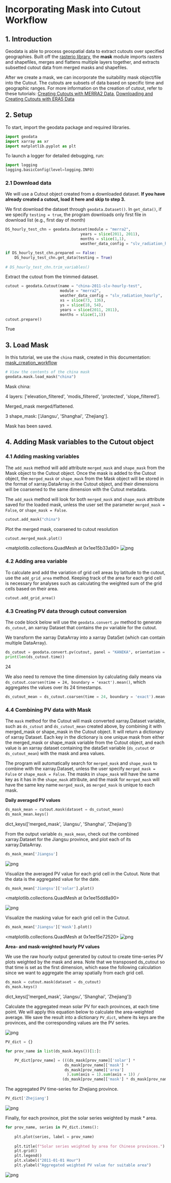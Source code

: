 # Incorporating Mask into Cutout Workflow

## 1. Introduction

Geodata is able to process geospatial data to extract cutouts over specified geographies. Built off the [rasterio library](https://rasterio.readthedocs.io/en/latest/quickstart.html), the **mask** module imports rasters and shapefiles, merges and flattens multiple layers together, and extracts subsetted cutout data from merged masks and shapefiles.

After we create a mask, we can incorporate the suitability mask object/file into the Cutout. The cutouts are subsets of data based on specific time and geographic ranges. For more information on the creation of cutout, refer to these tutorials: [Creating Cutouts with MERRA2 Data](https://github.com/east-winds/geodata/blob/master/doc/merra2/merra2_createcutout.md), [Downloading and Creating Cutouts with ERA5 Data](https://github.com/east-winds/geodata/blob/master/doc/era5/era5_download.md)

## 2. Setup

To start, import the geodata package and required libraries.

```python
import geodata
import xarray as xr
import matplotlib.pyplot as plt
```

To launch a logger for detailed debugging, run:

```python
import logging
logging.basicConfig(level=logging.INFO)
```

### 2.1 Download data

We will use a Cutout object created from a downloaded dataset. **If you have already created a cutout, load it here and skip to step 3.**

We first download the dataset through `geodata.Dataset()`. In `get_data()`, if we specify `testing = true`, the program downloads only first file in download list (e.g., first day of month)

```python
DS_hourly_test_chn = geodata.Dataset(module = "merra2", 
                                 years = slice(2011, 2011),
                                 months = slice(1,1),
                                 weather_data_config = "slv_radiation_hourly")
```

```python
if DS_hourly_test_chn.prepared == False: 
    DS_hourly_test_chn.get_data(testing = True)
  
# DS_hourly_test_chn.trim_variables()
```

Extract the cutout from the trimmed dataset.

```python
cutout = geodata.Cutout(name = "china-2011-slv-hourly-test",
                        module = "merra2",
                        weather_data_config = "slv_radiation_hourly",
                        xs = slice(73, 136), 
                        ys = slice(18, 54), 
                        years = slice(2011, 2011), 
                        months = slice(1,1))
cutout.prepare()
```

True
## 3. Load Mask

In this tutorial, we use the `china` mask, created in this documentation: [mask_creation_workflow](https://github.com/east-winds/geodata/blob/master/doc/mask/mask_creation_workflow.md)

```python
# View the contents of the china mask
geodata.mask.load_mask("china")
```
Mask china: 

4 layers: ['elevation_filtered', 'modis_filtered', 'protected', 'slope_filtered'].

Merged_mask merged/flattened. 

3 shape_mask: ['Jiangsu', 'Shanghai', 'Zhejiang']. 

Mask has been saved. 


## 4. Adding Mask variables to the Cutout object

### 4.1 Adding masking variables

The `add_mask` method will add attribute `merged_mask` and `shape_mask` from the Mask object to the Cutout object. Once the mask is added to the Cutout object, the `merged_mask` or `shape_mask` from the Mask object will be stored in the format of xarray.DataArray in the Cutout object, and their dimensions will be coarsened to the same dimension with the Cutout metadata.

The `add_mask` method will look for both `merged_mask` and `shape_mask` attribute saved for the loaded mask, unless the user set the parameter `merged_mask = False`, or `shape_mask = False`.

```python
cutout.add_mask("china")
```
Plot the merged mask, coarsened to cutout resolution

```python
cutout.merged_mask.plot()
```
<matplotlib.collections.QuadMesh at 0x1ee15b33a90>
![png](https://github.com/east-winds/geodata/blob/master/images/mask_on_cutout_workflow/output_21_1.png)

### 4.2 Adding area variable

To calculate and add the variation of grid cell areas by latitude to the cutout, use the `add_grid_area` method. Keeping track of the area for each grid cell is necessary for analyses such as calculating the weighted sum of the grid cells based on their area.

```python
cutout.add_grid_area()
```
### 4.3 Creating PV data through cutout conversion

The code block below will use the `geodata.convert.pv` method to generate `ds_cutout`, an xarray Dataset that contains the pv variable for the cutout.

We transform the xarray DataArray into a xarray DataSet (which can contain multiple DataArray). 

```python
ds_cutout = geodata.convert.pv(cutout, panel = "KANEKA", orientation = "latitude_optimal").to_dataset(name = 'solar')
print(len(ds_cutout.time))
```
24

We also need to remove the time dimension by calculating daily means via `ds_cutout.coarsen(time = 24, boundary = 'exact').mean()`, which aggregates the values over its 24 timestamps.

```python
ds_cutout_mean = ds_cutout.coarsen(time = 24, boundary = 'exact').mean()
```

### 4.4 Combining PV data with Mask

The `mask` method for the Cutout will mask converted xarray.Dataset variable, such as `ds_cutout` and `ds_cutout_mean` created above, by combining it with merged_mask or shape_mask in the Cutout object. It will return a dictionary of xarray Dataset. Each key in the dictionary is one unique mask from either the merged_mask or shape_mask variable from the Cutout object, and each value is an xarray dataset containing the dataSet variable (`ds_cutout` or `ds_cutout_mean`) with the mask and area values.

The program will automatically search for `merged_mask` and `shape_mask` to combine with the xarray.Dataset, unless the user specify `merged_mask = False` or `shape_mask = False`. The masks in `shape_mask` will have the same key as it has in the `shape_mask` attribute, and the mask for `merged_mask` will have the same key name `merged_mask`, as `merged_mask` is unique to each mask.

**Daily averaged PV values**

```python
ds_mask_mean = cutout.mask(dataset = ds_cutout_mean)
ds_mask_mean.keys()
```
dict_keys(['merged_mask', 'Jiangsu', 'Shanghai', 'Zhejiang'])


From the output variable `ds_mask_mean`, check out the combined xarray.Dataset for the Jiangsu province, and plot each of its xarray.DataArray.

```python
ds_mask_mean['Jiangsu']
```
![png](https://github.com/east-winds/geodata/blob/master/images/mask_on_cutout_workflow/output_37_1.png)

Visualize the averaged PV value for each grid cell in the Cutout. Note that the data is the aggregated value for the date.

```python
ds_mask_mean['Jiangsu']['solar'].plot()
```
<matplotlib.collections.QuadMesh at 0x1ee15dd8a90>

![png](https://github.com/east-winds/geodata/blob/master/images/mask_on_cutout_workflow/xarray_output1.png)

Visualize the masking value for each grid cell in the Cutout.

```python
ds_mask_mean['Jiangsu']['mask'].plot()
```
<matplotlib.collections.QuadMesh at 0x1ee15e72520>
![png](https://github.com/east-winds/geodata/blob/master/images/mask_on_cutout_workflow/output_39_1.png)

**Area- and mask-weighted hourly PV values**

We use the raw hourly output generated by cutout to create time-series PV plots weighted by the mask and area. Note that we transposed ds_cutout so that time is set as the first dimension, which ease the following calculation since we want to aggregate the array spatially from each grid cell.

```python
ds_mask = cutout.mask(dataset = ds_cutout)
ds_mask.keys()
```
dict_keys(['merged_mask', 'Jiangsu', 'Shanghai', 'Zhejiang'])


Calculate the aggregated mean solar PV for each provinces, at each time point. We will apply this equation below to calculate the area-weighted average. We save the result into a dictionary `PV_dict`, where its keys are the provinces, and the corresponding values are the PV series.

![png](https://github.com/east-winds/geodata/blob/master/images/mask_on_cutout_workflow/equation.png)

```python
PV_dict = {}

for prov_name in list(ds_mask.keys())[1:]:

    PV_dict[prov_name] = (((ds_mask[prov_name]['solar'] * 
                          ds_mask[prov_name]['mask'] * 
                          ds_mask[prov_name]['area']
                           ).sum(axis = 1).sum(axis = 1)) / 
                         (ds_mask[prov_name]['mask'] * ds_mask[prov_name]['area']).sum())
```
The aggregated PV time-series for Zhejiang province.

```python
PV_dict['Zhejiang']
```
![png](https://github.com/east-winds/geodata/blob/master/images/mask_on_cutout_workflow/xarray_output2.png)

Finally, for each province, plot the solar series weighted by mask * area.

```python
for prov_name, series in PV_dict.items():
  
    plt.plot(series, label = prov_name)
  
    plt.title(f"Solar series weighted by area for Chinese provinces.")
    plt.grid()
    plt.legend()
    plt.xlabel("2011-01-01 Hour")
    plt.ylabel("Aggregated weighted PV value for suitable area")
```
![png](https://github.com/east-winds/geodata/blob/master/images/mask_on_cutout_workflow/output_47_0.png)

```python

```
